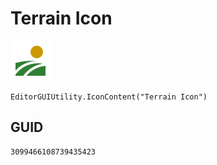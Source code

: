 # Terrain Icon
![](/img/Terrain%20Icon.png)

``` CSharp
EditorGUIUtility.IconContent("Terrain Icon")
```
## GUID
```
3099466108739435423
```
